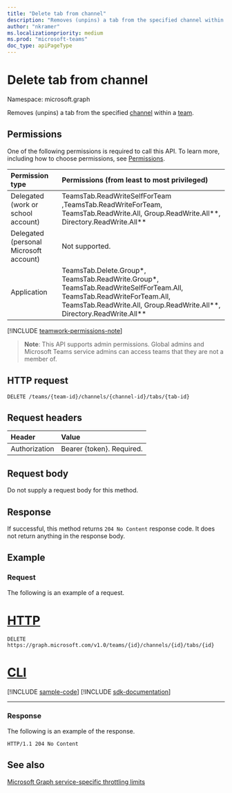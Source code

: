 ```yaml
---
title: "Delete tab from channel"
description: "Removes (unpins) a tab from the specified channel within a team. "
author: "nkramer"
ms.localizationpriority: medium
ms.prod: "microsoft-teams"
doc_type: apiPageType
---
```


# Delete tab from channel

Namespace: microsoft.graph



Removes (unpins) a tab from the specified [channel](../resources/channel.md) within a [team](../resources/team.md). 

## Permissions
One of the following permissions is required to call this API. To learn more, including how to choose permissions, see [Permissions](/graph/permissions-reference).

|Permission type      | Permissions (from least to most privileged)              |
|:--------------------|:---------------------------------------------------------|
|Delegated (work or school account) |  TeamsTab.ReadWriteSelfForTeam ,TeamsTab.ReadWriteForTeam, TeamsTab.ReadWrite.All, Group.ReadWrite.All**, Directory.ReadWrite.All** |
|Delegated (personal Microsoft account) | Not supported.    |
|Application | TeamsTab.Delete.Group*, TeamsTab.ReadWrite.Group*, TeamsTab.ReadWriteSelfForTeam.All, TeamsTab.ReadWriteForTeam.All, TeamsTab.ReadWrite.All, Group.ReadWrite.All**, Directory.ReadWrite.All** |

[!INCLUDE [teamwork-permissions-note](../../../includes/teamwork-permissions-note.md)]

> **Note**: This API supports admin permissions. Global admins and Microsoft Teams service admins can access teams that they are not a member of.

## HTTP request
<!-- { "blockType": "ignored" } -->
```http
DELETE /teams/{team-id}/channels/{channel-id}/tabs/{tab-id}
```

## Request headers
| Header       | Value |
|:---------------|:--------|
| Authorization  | Bearer {token}. Required.  |

## Request body
Do not supply a request body for this method.

## Response

If successful, this method returns `204 No Content` response code. It does not return anything in the response body.

## Example
### Request
The following is an example of a request.

# [HTTP](#tab/http)
<!-- {
  "blockType": "request",
  "name": "channeldeletetabs"
}-->

```http
DELETE https://graph.microsoft.com/v1.0/teams/{id}/channels/{id}/tabs/{id}
```

# [CLI](#tab/cli)
[!INCLUDE [sample-code](../includes/snippets/cli/channeldeletetabs-cli-snippets.md)]
[!INCLUDE [sdk-documentation](../includes/snippets/snippets-sdk-documentation-link.md)]

---

### Response
The following is an example of the response.

<!-- {
  "blockType": "response"
} -->

```http
HTTP/1.1 204 No Content
```

<!-- uuid: 8fcb5dbc-d5aa-4681-8e31-b001d5168d79
2015-10-25 14:57:30 UTC -->
<!--
{
  "type": "#page.annotation",
  "description": "Delete tab from channel",
  "keywords": "",
  "section": "documentation",
  "tocPath": ""
}
-->

## See also

[Microsoft Graph service-specific throttling limits](/graph/throttling-limits#microsoft-teams-service-limits)
